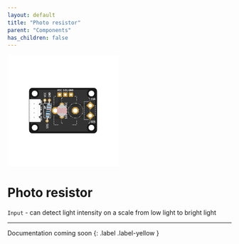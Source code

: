```yaml
---
layout: default
title: "Photo resistor"
parent: "Components"
has_children: false
---
```


<img src="assets/custom-photo-resistor-centered.png" alt="Custom Photo Resistor" width="250"/>

# Photo resistor
`Input` - can detect light intensity on a scale from low light to bright light

---

Documentation coming soon
{: .label .label-yellow }
